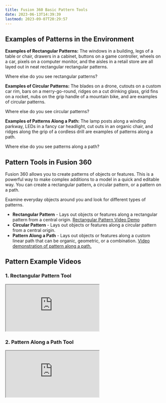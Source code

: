 ```yaml
---
title: Fusion 360 Basic Pattern Tools
date: 2023-06-13T14:39:39
lastmod: 2023-09-07T20:29:57
---
```


## Examples of Patterns in the Environment

**Examples of Rectangular Patterns:** The windows in a building, legs of a table or chair, drawers in a cabinet, buttons on a game controller, wheels on a car, pixels on a computer monitor, and the aisles in a retail store are all layed out in neat rectangular rectangular patterns.

Where else do you see rectangular patterns?

**Examples of Circular Patterns:** The blades on a drone, cutouts on a custom car rim, bars on a merry-go-round, ridges on a cut drinking glass, grid fins on a rocket, nubs on the grip handle of a mountain bike, and are examples of circular patterns.

Where else do you see circular patterns?

**Examples of Patterns Along a Path:** The lamp posts along a winding parkway, LEDs in a fancy car headlight, cut outs in an organic chair, and ridges along the grip of a cordless drill are examples of patterns along a path.

Where else do you see patterns along a path?

## Pattern Tools in Fusion 360

Fusion 360 allows you to create patterns of objects or features. This is a powerful way to make complex additions to a model in a quick and editable way. You can create a rectangular pattern, a circular pattern, or a pattern on a path.

Examine everyday objects around you and look for different types of patterns.

- **Rectangular Pattern** - Lays out objects or features along a rectangular pattern from a central origin. [Rectangular Pattern Video Demo](https://youtu.be/Y0nYNZvL0EA)
- **Circular Pattern** - Lays out objects or features along a circular pattern from a central origin.
- **Pattern Along a Path** - Lays out objects or features along a custom linear path that can be organic, geometric, or a combination. [Video demonstration of pattern along a path.](https://youtu.be/9xit7JRPQ0A)

## Pattern Example Videos

<div class="tutorial-video-grid">

<div class="video-card">

### 1. Rectangular Pattern Tool

<div class="iframe-16-9-container"><iframe class="youTubeIframe" src="https://www.youtube.com/embed/Y0nYNZvL0EA?rel=0" width="300" height="150" allowfullscreen="allowfullscreen"></iframe>
</div>
</div>

<div class="video-card">

### 2. Pattern Along a Path Tool

<div class="iframe-16-9-container"><iframe class="youTubeIframe" src="https://www.youtube.com/embed/9xit7JRPQ0A?rel=0" width="300" height="150" allowfullscreen="allowfullscreen"></iframe>
</div>
</div>

</div>
